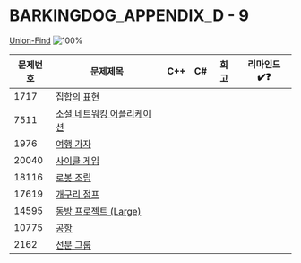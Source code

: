 # BARKINGDOG_APPENDIX_D - 9

[Union-Find](https://github.com/encrypted-def/basic-algo-lecture/blob/master/workbook/Appendix%20D.md)
![100%](https://progress-bar.xyz/0/?scale=9&title=progress&width=500&color=babaca&suffix=/9)

| 문제번호 | 문제제목                                          | C++ | C#  | 회고 | 리마인드✔️❓ |
| -------- | ------------------------------------------------- | --- | --- | ---- | ------------ |
| 1717     | [집합의 표현](https://boj.kr/1717)                |     |     |      |              |
| 7511     | [소셜 네트워킹 어플리케이션](https://boj.kr/7511) |     |     |      |              |
| 1976     | [여행 가자](https://boj.kr/1976)                  |     |     |      |              |
| 20040    | [사이클 게임](https://boj.kr/20040)               |     |     |      |              |
| 18116    | [로봇 조립](https://boj.kr/18116)                 |     |     |      |              |
| 17619    | [개구리 점프](https://boj.kr/17619)               |     |     |      |              |
| 14595    | [동방 프로젝트 (Large)](https://boj.kr/14595)     |     |     |      |              |
| 10775    | [공항](https://boj.kr/10775)                      |     |     |      |              |
| 2162     | [선분 그룹](https://boj.kr/2162)                  |     |     |      |              |
